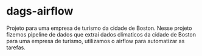 # dags-airflow

Projeto para uma empresa de turismo da cidade de Boston. Nesse projeto fizemos pipeline de dados que extrai dados climaticos da cidade de Boston para uma empresa de turismo, utilizamos o airflow para automatizar as tarefas.
